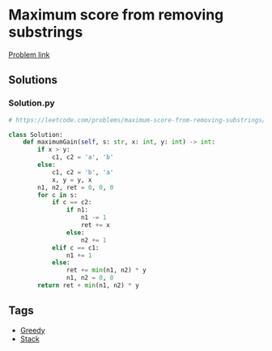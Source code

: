 # Maximum score from removing substrings

[Problem link](https://leetcode.com/problems/maximum-score-from-removing-substrings/)

## Solutions


### Solution.py
```py
# https://leetcode.com/problems/maximum-score-from-removing-substrings/

class Solution:
    def maximumGain(self, s: str, x: int, y: int) -> int:
        if x > y:
            c1, c2 = 'a', 'b'
        else:
            c1, c2 = 'b', 'a'
            x, y = y, x
        n1, n2, ret = 0, 0, 0
        for c in s:
            if c == c2:
                if n1:
                    n1 -= 1
                    ret += x
                else:
                    n2 += 1
            elif c == c1:
                n1 += 1
            else:
                ret += min(n1, n2) * y
                n1, n2 = 0, 0
        return ret + min(n1, n2) * y
```
## Tags

* [Greedy](/Collections/greedy.md#greedy)
* [Stack](/Collections/stack.md#stack)
